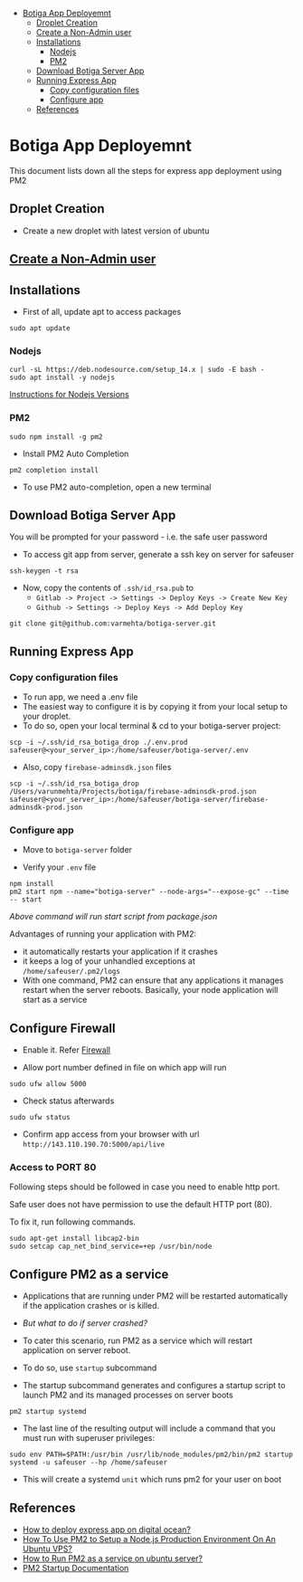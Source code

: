 - [Botiga App Deployemnt](#botiga-app-deployemnt)
  - [Droplet Creation](#droplet-creation)
  - [Create a Non-Admin user](#create-a-non-admin-user)
  - [Installations](#installations)
    - [Nodejs](#nodejs)
    - [PM2](#pm2)
  - [Download Botiga Server App](#download-botiga-server-app)
  - [Running Express App](#running-express-app)
    - [Copy configuration files](#copy-configuration-files)
    - [Configure app](#configure-app)
  - [References](#references)

# Botiga App Deployemnt

This document lists down all the steps for express app deployment using PM2

## Droplet Creation

-   Create a new droplet with latest version of ubuntu

## [Create a Non-Admin user](Safeuser.md)

## Installations

-   First of all, update apt to access packages

```
sudo apt update
```

### Nodejs

```
curl -sL https://deb.nodesource.com/setup_14.x | sudo -E bash -
sudo apt install -y nodejs
```

[Instructions for Nodejs Versions](https://github.com/nodesource/distributions/blob/master/README.md#installation-instructions)

### PM2

```
sudo npm install -g pm2
```

-   Install PM2 Auto Completion

```
pm2 completion install
```

-   To use PM2 auto-completion, open a new terminal

## Download Botiga Server App

You will be prompted for your password - i.e. the safe user password

-   To access git app from server, generate a ssh key on server for safeuser

```
ssh-keygen -t rsa
```

-   Now, copy the contents of `.ssh/id_rsa.pub` to
    -   `Gitlab -> Project -> Settings -> Deploy Keys -> Create New Key`
    -   `Github -> Settings -> Deploy Keys -> Add Deploy Key`

```
git clone git@github.com:varmehta/botiga-server.git
```

## Running Express App

### Copy configuration files

-   To run app, we need a .env file
-   The easiest way to configure it is by copying it from your local setup to your droplet.
-   To do so, open your local terminal & cd to your botiga-server project:

```
scp -i ~/.ssh/id_rsa_botiga_drop ./.env.prod safeuser@<your_server_ip>:/home/safeuser/botiga-server/.env
```

-   Also, copy `firebase-adminsdk.json` files

```
scp -i ~/.ssh/id_rsa_botiga_drop /Users/varunmehta/Projects/botiga/firebase-adminsdk-prod.json safeuser@<your_server_ip>:/home/safeuser/botiga-server/firebase-adminsdk-prod.json
```

### Configure app

-   Move to `botiga-server` folder
<!-- -   Set `firebase-admin-sdk.json` path to `GOOGLE_APPLICATION_CREDENTIALS`

````
export GOOGLE_APPLICATION_CREDENTIALS=/home/safeuser/botiga-server/firebase-adminsdk-prod.json
``` -->

-   Verify your `.env` file

```
npm install
pm2 start npm --name="botiga-server" --node-args="--expose-gc" --time -- start
```

_Above command will run start script from package.json_

Advantages of running your application with PM2:

-   it automatically restarts your application if it crashes
-   it keeps a log of your unhandled exceptions at `/home/safeuser/.pm2/logs`
-   With one command, PM2 can ensure that any applications it manages restart when the server reboots. Basically, your node application will start as a service

## Configure Firewall

-   Enable it. Refer [Firewall](FirewallSetup.md)

-   Allow port number defined in file on which app will run

```
sudo ufw allow 5000
```

-   Check status afterwards

```
sudo ufw status
```

-   Confirm app access from your browser with url `http://143.110.190.70:5000/api/live`

### Access to PORT 80

Following steps should be followed in case you need to enable http port.

Safe user does not have permission to use the default HTTP port (80).

To fix it, run following commands.

```
sudo apt-get install libcap2-bin
sudo setcap cap_net_bind_service=+ep /usr/bin/node
```

## Configure PM2 as a service

-   Applications that are running under PM2 will be restarted automatically if the application crashes or is killed.

-   _But what to do if server crashed?_

-   To cater this scenario, run PM2 as a service which will restart application on server reboot.

-   To do so, use `startup` subcommand
-   The startup subcommand generates and configures a startup script to launch PM2 and its managed processes on server boots

```
pm2 startup systemd
```

-   The last line of the resulting output will include a command that you must run with superuser privileges:

```
sudo env PATH=$PATH:/usr/bin /usr/lib/node_modules/pm2/bin/pm2 startup systemd -u safeuser --hp /home/safeuser
```

-   This will create a systemd `unit` which runs pm2 for your user on boot

## References

-   [How to deploy express app on digital ocean?](https://itnext.io/deploy-a-nodejs-and-expressjs-app-on-digital-ocean-with-nginx-and-free-ssl-edd88a5580fa)
-   [How To Use PM2 to Setup a Node.js Production Environment On An Ubuntu VPS?](https://www.digitalocean.com/community/tutorials/how-to-use-pm2-to-setup-a-node-js-production-environment-on-an-ubuntu-vps)
-   [How to Run PM2 as a service on ubuntu server?](https://www.digitalocean.com/community/tutorials/how-to-set-up-a-node-js-application-for-production-on-ubuntu-16-04)
-   [PM2 Startup Documentation](https://pm2.keymetrics.io/docs/usage/startup/)
````

